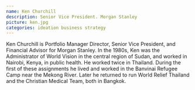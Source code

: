 ```yaml
---
name: Ken Churchill
description: Senior Vice President. Morgan Stanley
picture: ken.jpg
categories: ideation business strategy
---
```



Ken Churchill is Portfolio Manager Director, Senior Vice President, and Financial Advisor for Morgan Stanley. In the 1980s, Ken was the Administrator of World Vision in the central region of Sudan, and worked in Nairobi, Kenya, in public health. He worked twice in Thailand. During the first of these assignments he lived and worked in the Banvinai Refugee Camp near the Mekong River. Later he returned to run World Relief Thailand and the Christian Medical Team, both in Bangkok.
